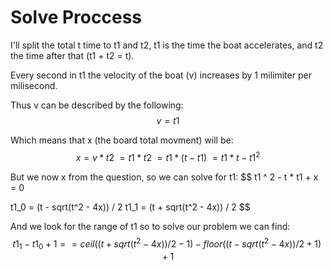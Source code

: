 # Solve Proccess

I'll split the total t time to t1 and t2, t1 is the time the boat
accelerates, and t2 the time after that (t1 + t2 = t).

Every second in t1 the velocity of the boat (v) increases by 1
milimiter per milisecond.

Thus v can be described by the following:
$$v = t1$$

Which means that x (the board total movment) will be:
$$
x = v * t2 \
  = t1 * t2 \
  = t1 * (t - t1) \ 
  = t1 * t - t1 ^ 2
$$

But we now x from the question, so we can solve for t1:
$$
t1 ^ 2 - t * t1 + x = 0

t1_0 = (t - sqrt(t^2 - 4x)) / 2
t1_1 = (t + sqrt(t^2 - 4x)) / 2
$$


And we look for the range of t1 so to solve our problem we can find:
$$
t1_1 - t1_0 + 1 =
  = ceil((t + sqrt(t^2 - 4x)) / 2 - 1)
    - floor((t - sqrt(t^2 - 4x)) / 2 + 1) + 1
$$
